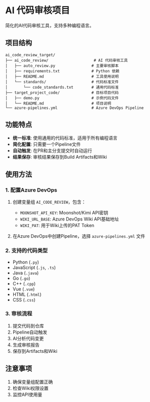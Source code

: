 # AI 代码审核项目

简化的AI代码审核工具，支持多种编程语言。

## 项目结构

```
ai_code_review_target/
├── ai_code_review/                    # AI 代码审核工具
│   ├── auto_review.py                # 主要审核脚本
│   ├── requirements.txt              # Python 依赖
│   ├── README.md                     # 工具使用说明
│   └── standards/                    # 代码标准文件
│       └── code_standards.txt        # 通用代码标准
├── target_project_code/              # 目标项目代码
│   ├── demo.py                       # 示例代码文件
│   └── README.md                     # 项目说明
└── azure-pipelines.yml               # Azure DevOps Pipeline
```

## 功能特点

- **统一标准**: 使用通用的代码标准，适用于所有编程语言
- **简化配置**: 只需要一个Pipeline文件
- **自动触发**: 在PR和主分支提交时自动运行
- **结果保存**: 审核结果保存到Build Artifacts和Wiki

## 使用方法

### 1. 配置Azure DevOps

1. 创建变量组 `AI_CODE_REVIEW`，包含：
   - `MOONSHOT_API_KEY`: Moonshot/Kimi API密钥
   - `WIKI_URL_BASE`: Azure DevOps Wiki API基础地址
   - `WIKI_PAT`: 用于Wiki上传的PAT Token

2. 在Azure DevOps中创建Pipeline，选择 `azure-pipelines.yml` 文件

### 2. 支持的代码类型

- Python (`.py`)
- JavaScript (`.js`, `.ts`)
- Java (`.java`)
- Go (`.go`)
- C++ (`.cpp`)
- Vue (`.vue`)
- HTML (`.html`)
- CSS (`.css`)

### 3. 审核流程

1. 提交代码到仓库
2. Pipeline自动触发
3. AI分析代码变更
4. 生成审核报告
5. 保存到Artifacts和Wiki

## 注意事项

1. 确保变量组配置正确
2. 检查Wiki权限设置
3. 监控API使用量 